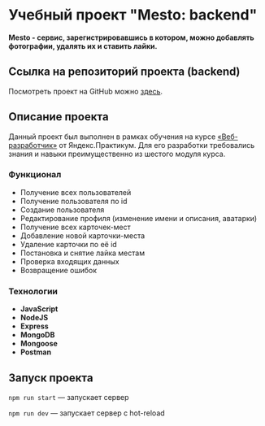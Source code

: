 # Учебный проект "Mesto: backend"

**Mesto - сервис, зарегистрировавшись в котором, можно добавлять фотографии, удалять их и ставить лайки.**

## Ссылка на репозиторий проекта (backend)

Посмотреть проект на GitHub можно [здесь](https://github.com/MarinaNasonkina/express-mesto-gha).

## Описание проекта

Данный проект был выполнен в рамках обучения на курсе [«Веб-разработчик»](https://practicum.yandex.ru/web/) от Яндекс.Практикум. Для его разработки требовались знания и навыки преимущественно из шестого модуля курса.

### Функционал

* Получение всех пользователей
* Получение пользователя по id
* Создание пользователя
* Редактирование профиля (изменение имени и описания, аватарки)
* Получение всех карточек-мест
* Добавление новой карточки-места
* Удаление карточки по её id
* Постановка и снятие лайка местам
* Проверка входящих данных
* Возвращение ошибок

### Технологии

* **JavaScript**
* **NodeJS**
* **Express**
* **MongoDB**
* **Mongoose**
* **Postman**

## Запуск проекта

`npm run start` — запускает сервер

`npm run dev` — запускает сервер с hot-reload
